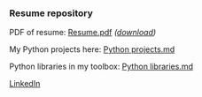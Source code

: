 ### Resume repository

PDF of resume: [Resume.pdf](Resume%20(Dmitry%20Sholomitsky).pdf) *([download](https://github.com/dmitry-rvn/Resume/raw/main/Resume%20(Dmitry%20Sholomitsky).pdf))*

My Python projects here: [Python projects.md](Python%20projects.md)

Python libraries in my toolbox: [Python libraries.md](Python%20libraries.md)

[LinkedIn](https://www.linkedin.com/in/dmitry-sholomitsky-4ab624b0/)
